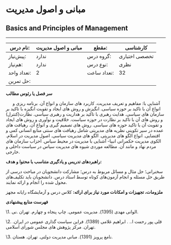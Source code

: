 # مبانی و اصول مدیریت
## Basics and Principles of Management
_______________________________________________________________________________
| نام درس:    | مبانی و اصول مدیریت | مقطع:       | کارشناسی      |
| ----------- | ------------------- | ----------- | ------------- |
| پیش‌نیاز:   | ندارد               | گروه درس:   | تخصصی اختیاری |
| هم‌نیاز:    | ندارد               | نوع درس:    | نظری          |
| تعداد واحد: | 2                   | تعداد ساعت: | 32            |
| حل تمرین:   |                     |             |               |

**سر فصل یا رئوس مطالب**

`   `آشنایی با: مفاهیم و تعریف مدیریت. کاربرد های سازمان و انواع آن. برنامه ریزی و انواع آن با تاکید بر حوزه سیاسی. انگیزش و روش های ایجاد و تقویت انگیزه با تاکید بر سازمان های سیاسی. هدایت رهبری با تاکید بر هداریت و رهبری سیاسی. نظارت(کنترل) و روش های آن با تاکید بر نظارت در حوزه سیاست. خلاقیت و نوآوری و روش های ایجاد و تقویت آن با تاکید حوزه های سیاسی. روش های تصمیم گیری و انواع آن. رهیافت های عمده در سیر تکوینی نظریه های مدیریتی شامل رهیافت های سنتی منابع انسانی کمی و اقتضایی. انواع الگو های مدیریتی. الگو های مدیریت سیاسی. اصول مدیریت در اسلام. الکوی مدیریت حکمرانی انبیا- آشنایی با مدیریت در محیط سیاس. احزاب سازمان های مردم نهاد و مانند آن. مطالعه موردی شیوه های مدیریت سیاس در سیاست داخلی و خارجی.

**راهبردهای تدریس و یادگیری متناسب با محتوا و هدف:**

سخنرانی؛ حل مثال و مسائل مربوط به درس؛ مشارکت دانشجویان در مباحث درسی از طریق حل مسئله و انجام آزمون‌های کوتاه توسط استاد درس. دانشجویان باید تکلیف‌های محول شده را انجام و ارائه نمایند.

**ملزومات، تجهیزات و امکانات مورد نیاز برای ارائه:**  کلاس درس و آزمایشگاه رایانه مجهز

**فهرست منابع پیشنهادی**

\1. الوانی مهدی (1395). مدیریت عمومی. چاپ پنجاه و چهارم. تهران .نی.

\2. قلی پور رحمت ا.. . ابراهیم غلامی (1389).  فراین سیاست گذاری عمومی در ایران. تهران. مرکز پژوهش های مجلس شورای اسلامی.

\3. نامغ پرویز (1391).  مبانی مدیریت دولتی. تهران. هستان.
